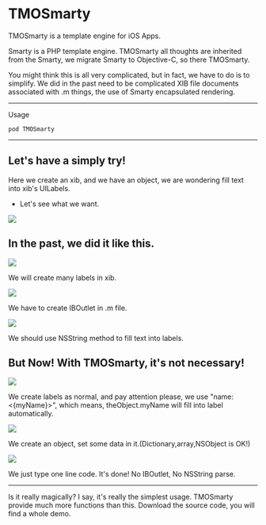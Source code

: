 TMOSmarty
=========

TMOSmarty is a template engine for iOS Apps.

Smarty is a PHP template engine. TMOSmarty all thoughts are inherited from the Smarty, we migrate Smarty to Objective-C, so there TMOSmarty.

You might think this is all very complicated, but in fact, we have to do is to simplify. We did in the past need to be complicated XIB file documents associated with .m things, the use of Smarty encapsulated rendering.

---

Usage

`pod TMOSmarty`

---

## Let's have a simply try!

Here we create an xib, and we have an object, we are wondering fill text into xib's UILabels.

* Let's see what we want.

![](https://raw.githubusercontent.com/flymwy/myself/master/TMOSmarty/old_1.png)

## In the **past**, we did it like this.

![](https://raw.githubusercontent.com/flymwy/myself/master/TMOSmarty/old_2.png)

We will create many labels in xib.

![](https://raw.githubusercontent.com/flymwy/myself/master/TMOSmarty/old_3.png)

We have to create IBOutlet in .m file.

![](https://raw.githubusercontent.com/flymwy/myself/master/TMOSmarty/old_4.png)

We should use NSString method to fill text into labels.

## But Now! With TMOSmarty, it's **not necessary**!

![](https://raw.githubusercontent.com/flymwy/myself/master/TMOSmarty/new_1.png)

We create labels as normal, and pay attention please, we use "name:<{myName}>", which means, theObject.myName will fill into label automatically.

![](https://raw.githubusercontent.com/flymwy/myself/master/TMOSmarty/new_3.png)

We create an object, set some data in it.(Dictionary,array,NSObject is OK!)

![](https://raw.githubusercontent.com/flymwy/myself/master/TMOSmarty/new_2.png)

We just type one line code. It's done! No IBOutlet, No NSString parse.

---

Is it really magically? I say, it's really the simplest usage. TMOSmarty provide much more functions than this. Download the source code, you will find a whole demo.
